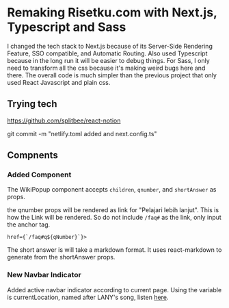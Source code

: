 # Remaking Risetku.com with Next.js, Typescript and Sass

I changed the tech stack to Next.js because of its Server-Side Rendering Feature, SSO compatible, and Automatic Routing. Also used Typescript because in the long run it will be easier to debug things. For Sass, I only need to transform all the css because it's making weird bugs here and there. The overall code is much simpler than the previous project that only used React Javascript and plain css.

## Trying tech

https://github.com/splitbee/react-notion

git commit -m "netlify.toml added and next.config.ts"

## Compnents

### Added <WikiPopup/> Component

The WikiPopup component accepts `children`, `qnumber`, and `shortAnswer` as props.

the qnumber props will be rendered as link for "Pelajari lebih lanjut". This is how the Link will be rendered. So do not include `/faq#` as the link, only input the anchor tag.
```
href={`/faq#q${qNumber}`}>
```

The short answer is will take a markdown format. It uses react-markdown to generate from the shortAnswer props.

### New Navbar Indicator
Added active navbar indicator according to current page. Using the variable is currentLocation, named after LANY's song, listen [here](https://www.youtube.com/watch?v=_PUTnwz3YSU).